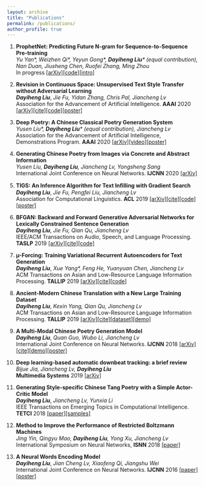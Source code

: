 ```yaml
---
layout: archive
title: "Publications"
permalink: /publications/
author_profile: true
---
```

1. **ProphetNet: Predicting Future N-gram for Sequence-to-Sequence Pre-training**  
*Yu Yan\*, Weizhen Qi\*, Yeyun Gong\*, **Dayiheng Liu**\* (equal contribution), Nan Duan, Jiusheng Chen, Ruofei Zhang, Ming Zhou*  
In progress [[arXiv]](https://arxiv.org/abs/2001.04063)[[code]](https://github.com/microsoft/ProphetNet)[[intro]](https://www.msra.cn/zh-cn/news/features/prophetnet)

2. **Revision in Continuous Space: Unsupervised Text Style Transfer without Adversarial Learning**  
***Dayiheng Liu***, *Jie Fu, Yidan Zhang, Chris	Pal, Jiancheng Lv*   
Association for the Advancement of Artificial Intelligence. **AAAI** 2020 [[arXiv]](https://arxiv.org/abs/1905.12304)[[cite]](https://dayihengliu.github.io/publications/liu19style.bib)[[code]](https://github.com/dayihengliu/Fine-Grained-Style-Transfer)[[poster]](https://dayihengliu.github.io/talks/AAAI20Poster.pdf) 

3. **Deep Poetry: A Chinese Classical Poetry Generation System**  
*Yusen Liu\*, **Dayiheng Liu**\* (equal contribution), Jiancheng Lv*  
 Association for the Advancement of Artificial Intelligence, Demonstrations Program. **AAAI** 2020 [[arXiv]](https://arxiv.org/abs/1911.08212)[[video]](https://youtu.be/jD1R_u9TA3M)[[poster]](https://dayihengliu.github.io/talks/AAAI20Demo.pdf)
 
4. **Generating Chinese Poetry from Images via Concrete and Abstract Information**  
*Yusen Liu, **Dayiheng Liu**, Jiancheng Lv, Yongsheng Sang*  
International Joint Conference on Neural Networks. **IJCNN** 2020 [[arXiv]](https://arxiv.org/abs/2003.10773)
 
5. **TIGS: An Inference Algorithm for Text Inﬁlling with Gradient Search**  
***Dayiheng Liu***, *Jie Fu, Pengfei Liu, Jiancheng Lv*   
Association for Computational Linguistics. **ACL** 2019 [[arXiv]](https://arxiv.org/abs/1905.10752)[[cite]](https://dayihengliu.github.io/publications/liu19filling.bib)[[code]](https://github.com/dayihengliu/Text-Infilling-Gradient-Search)[[poster]](https://dayihengliu.github.io/talks/ACL19.pdf)  

6. **BFGAN: Backward and Forward Generative Adversarial Networks for Lexically Constrained Sentence Generation**    
***Dayiheng Liu***, *Jie Fu, Qian Qu, Jiancheng Lv*  
IEEE/ACM Transactions on Audio, Speech, and Language Processing. **TASLP** 2019 [[arXiv]](https://arxiv.org/abs/1806.08097)[[cite]](https://dayihengliu.github.io/publications/liu18bfgan.bib)[[code]](https://github.com/dayihengliu/BFGAN)  

7. **µ-Forcing: Training Variational Recurrent Autoencoders for Text Generation**  
***Dayiheng Liu***, *Xue Yang\*, Feng He, Yuanyuan Chen, Jiancheng Lv*  
ACM Transactions on Asian and Low-Resource Language Information Processing. **TALLIP** 2019 [[arXiv]](https://arxiv.org/abs/1905.10072)[[cite]](https://dayihengliu.github.io/publications/liu19vae.bib)[[code]](https://github.com/dayihengliu/Mu-Forcing-VRAE)

8. **Ancient-Modern Chinese Translation with a New Large Training Dataset**  
***Dayiheng Liu***, *Kexin Yang, Qian Qu, Jiancheng Lv*  
ACM Transactions on Asian and Low-Resource Language Information Processing. **TALLIP** 2019 [[arXiv]](https://arxiv.org/abs/1808.03738)[[cite]](https://dayihengliu.github.io/publications/liu19ancient.bib)[[dataset]](https://github.com/dayihengliu/a2m_chineseNMT)[[demo]](http://translation.dicalab.cn/ancient)      
   
9. **A Multi-Modal Chinese Poetry Generation Model**  
***Dayiheng Liu***, *Quan Guo, Wubo Li, Jiancheng Lv*  
International Joint Conference on Neural Networks. **IJCNN** 2018 [[arXiv]](https://arxiv.org/abs/1806.09792v1)[[cite]](https://dayihengliu.github.io/publications/liu18multi.bib)[[demo](https://poem.dicalab.cn/)][[poster]](https://dayihengliu.github.io/talks/IJCNN2018.pdf)

10. **Deep learning-based automatic downbeat tracking: a brief review**  
*Bijue Jia, Jiancheng Lv, **Dayiheng Liu***  
**Multimedia Systems** 2019 [[arXiv]](https://arxiv.org/pdf/1906.03870.pdf)

11. **Generating Style-specific Chinese Tang Poetry with a Simple Actor-Critic Model**  
***Dayiheng Liu***, *Jiancheng Lv, Yunxia Li*  
IEEE Transactions on Emerging Topics in Computational Intelligence. **TETCI** 2018 [[paper]](https://ieeexplore.ieee.org/document/8482485)[[samples]](https://drive.google.com/open?id=10vAC7MweWwjdWohMe64m2imia1DBCq8o) 

12. **Method to Improve the Performance of Restricted Boltzmann Machines**  
*Jing Yin, Qingyu Mao, **Dayiheng Liu**, Yong Xu, Jiancheng Lv*  
International Symposium on Neural Networks, **ISNN** 2018 [[paper]](https://link.springer.com/chapter/10.1007/978-3-319-92537-0_14) 

13. **A Neural Words Encoding Model**  
***Dayiheng Liu***, *Jian Cheng Lv, Xiaofeng Qi, Jiangshu Wei*  
International Joint Conference on Neural Networks. **IJCNN** 2016 [[paper]](https://ieeexplore.ieee.org/document/7727245)[[poster]](https://dayihengliu.github.io/talks/IJCNN16.pdf)  

